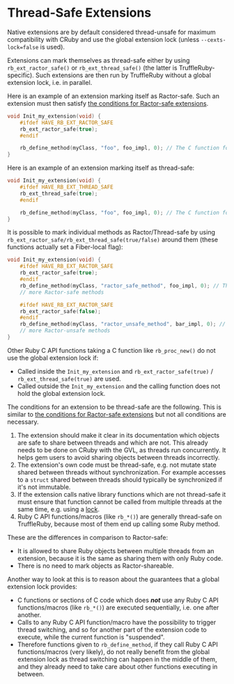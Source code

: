 # Thread-Safe Extensions

Native extensions are by default considered thread-unsafe for maximum compatibility with CRuby and use the global extension lock (unless `--cexts-lock=false` is used).

Extensions can mark themselves as thread-safe either by using `rb_ext_ractor_safe()` or `rb_ext_thread_safe()` (the latter is TruffleRuby-specific).
Such extensions are then run by TruffleRuby without a global extension lock, i.e. in parallel.

Here is an example of an extension marking itself as Ractor-safe.
Such an extension must then satisfy [the conditions for Ractor-safe extensions](https://github.com/ruby/ruby/blob/master/doc/extension.rdoc#appendix-f-ractor-support-).
```c
void Init_my_extension(void) {
    #ifdef HAVE_RB_EXT_RACTOR_SAFE
    rb_ext_ractor_safe(true);
    #endif

    rb_define_method(myClass, "foo", foo_impl, 0); // The C function foo_impl can be called from multiple threads in parallel
}
```

Here is an example of an extension marking itself as thread-safe:
```c
void Init_my_extension(void) {
    #ifdef HAVE_RB_EXT_THREAD_SAFE
    rb_ext_thread_safe(true);
    #endif

    rb_define_method(myClass, "foo", foo_impl, 0); // The C function foo_impl can be called from multiple threads in parallel
}
```

It is possible to mark individual methods as Ractor/Thread-safe by using `rb_ext_ractor_safe/rb_ext_thread_safe(true/false)` around them (these functions actually set a Fiber-local flag):
```c
void Init_my_extension(void) {
    #ifdef HAVE_RB_EXT_RACTOR_SAFE
    rb_ext_ractor_safe(true);
    #endif
    rb_define_method(myClass, "ractor_safe_method", foo_impl, 0); // The C function foo_impl can be called from multiple threads in parallel
    // more Ractor-safe methods

    #ifdef HAVE_RB_EXT_RACTOR_SAFE
    rb_ext_ractor_safe(false);
    #endif
    rb_define_method(myClass, "ractor_unsafe_method", bar_impl, 0); // The C function bar_impl needs a global extension lock for correctness
    // more Ractor-unsafe methods
}
```

Other Ruby C API functions taking a C function like `rb_proc_new()` do not use the global extension lock if:
* Called inside the `Init_my_extension` and `rb_ext_ractor_safe(true)` / `rb_ext_thread_safe(true)` are used.
* Called outside the `Init_my_extension` and the calling function does not hold the global extension lock.

The conditions for an extension to be thread-safe are the following.
This is similar to [the conditions for Ractor-safe extensions](https://github.com/ruby/ruby/blob/master/doc/extension.rdoc#appendix-f-ractor-support-) but not all conditions are necessary.
1. The extension should make it clear in its documentation which objects are safe to share between threads and which are not.
   This already needs to be done on CRuby with the GVL, as threads run concurrently.
   It helps gem users to avoid sharing objects between threads incorrectly.
2. The extension's own code must be thread-safe, e.g. not mutate state shared between threads without synchronization.
   For example accesses to a `struct` shared between threads should typically be synchronized if it's not immutable.
3. If the extension calls native library functions which are not thread-safe it must ensure that function cannot be called from multiple threads at the same time, e.g. using a [lock](https://github.com/truffleruby/truffleruby/blob/fd8dc74a72d107f8e58feaf1be1cfbb2f31d2e85/lib/cext/include/ruby/thread_native.h).
4. Ruby C API functions/macros (like `rb_*()`) are generally thread-safe on TruffleRuby, because most of them end up calling some Ruby method.

These are the differences in comparison to Ractor-safe:
* It is allowed to share Ruby objects between multiple threads from an extension, because it is the same as sharing them with only Ruby code.
* There is no need to mark objects as Ractor-shareable.

Another way to look at this is to reason about the guarantees that a global extension lock provides:
* C functions or sections of C code which does __*not*__ use any Ruby C API functions/macros (like `rb_*()`) are executed sequentially, i.e. one after another.
* Calls to any Ruby C API function/macro have the possibility to trigger thread switching, and so for another part of the extension code to execute, while the current function is "suspended".
* Therefore functions given to `rb_define_method`, if they call Ruby C API functions/macros (very likely), do not really benefit from the global extension lock as thread switching can happen in the middle of them, and they already need to take care about other functions executing in between.
